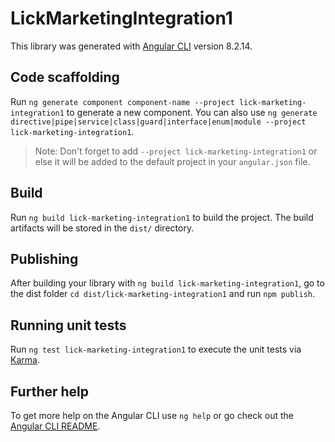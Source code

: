 # LickMarketingIntegration1

This library was generated with [Angular CLI](https://github.com/angular/angular-cli) version 8.2.14.

## Code scaffolding

Run `ng generate component component-name --project lick-marketing-integration1` to generate a new component. You can also use `ng generate directive|pipe|service|class|guard|interface|enum|module --project lick-marketing-integration1`.
> Note: Don't forget to add `--project lick-marketing-integration1` or else it will be added to the default project in your `angular.json` file. 

## Build

Run `ng build lick-marketing-integration1` to build the project. The build artifacts will be stored in the `dist/` directory.

## Publishing

After building your library with `ng build lick-marketing-integration1`, go to the dist folder `cd dist/lick-marketing-integration1` and run `npm publish`.

## Running unit tests

Run `ng test lick-marketing-integration1` to execute the unit tests via [Karma](https://karma-runner.github.io).

## Further help

To get more help on the Angular CLI use `ng help` or go check out the [Angular CLI README](https://github.com/angular/angular-cli/blob/master/README.md).
